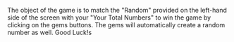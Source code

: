The object of the game is to match the "Random" provided on the left-hand side of the screen with your "Your Total Numbers" to win the game by clicking on the gems buttons. The gems will automatically create a random number as well. Good Luck!s
